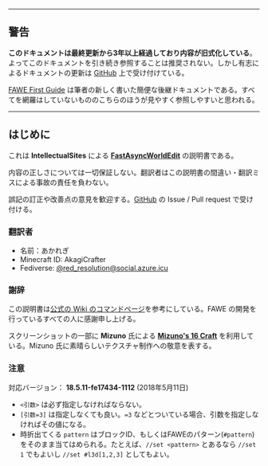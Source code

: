 ----

## 警告

**このドキュメントは最終更新から3年以上経過しており内容が旧式化している**。よってこのドキュメントを引き続き参照することは推奨されない。しかし有志によるドキュメントの更新は [GitHub](https://github.com/akaregi/fawe-jp) 上で受け付けている。

[FAWE First Guide](https://book.azure.icu/fastasyncworldedit/fawe-first-guide) は筆者の新しく書いた簡便な後継ドキュメントである。すべてを網羅はしていないもののこちらのほうが見やすく参照しやすいと思われる。

----

## はじめに

これは **IntellectualSites** による **[FastAsyncWorldEdit](https://github.com/IntellectualSites/FastAsyncWorldEdit)** の説明書である。

内容の正しさについては一切保証しない。翻訳者はこの説明書の間違い・翻訳ミスによる事故の責任を負わない。

誤記の訂正や改善点の意見を歓迎する。[GitHub](https://github.com/akaregi/fawe-jp) の Issue / Pull request で受け付ける。

### 翻訳者

* 名前：あかれぎ
* Minecraft ID: AkagiCrafter
* Fediverse: [@red_resolution@social.azure.icu](https://social.azure.icu/red_resolution)

### 謝辞

この説明書は[公式の Wiki のコマンドページ](https://github.com/boy0001/FastAsyncWorldedit/wiki/Commands)を参考にしている。FAWE の開発を行っているすべての人に感謝申し上げる。

スクリーンショットの一部に **Mizuno** 氏による [**Mizuno's 16 Craft**](http://forum.minecraftuser.jp/viewtopic.php?t=30945) を利用している。Mizuno 氏に素晴らしいテクスチャ制作への敬意を表する。

### 注意

対応バージョン： **18.5.11-fe17434-1112** (2018年5月11日)

* `<引数>` は必ず指定しなければならない。
* `[引数=3]` は指定しなくても良い。`=3` などとついている場合、引数を指定しなければその値になる。
* 時折出てくる `pattern` はブロックID、もしくはFAWEのパターン(`#pattern`)をそのまま当てはめられる。たとえば、`//set <pattern>` とあるなら `//set 1` でもよいし `//set #l3d[1,2,3]` としてもよい。
